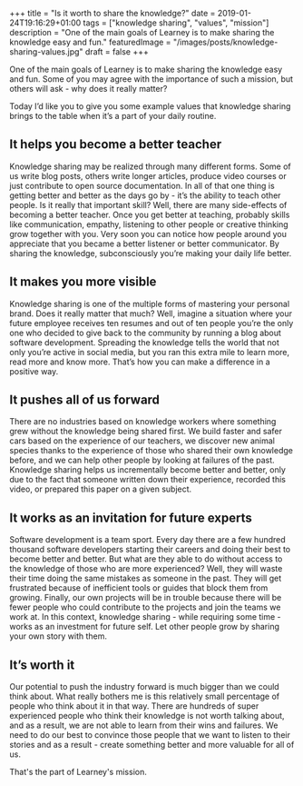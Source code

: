 +++
title = "Is it worth to share the knowledge?"
date = 2019-01-24T19:16:29+01:00
tags = ["knowledge sharing", "values", "mission"]
description = "One of the main goals of Learney is to make sharing the knowledge easy and fun."
featuredImage = "/images/posts/knowledge-sharing-values.jpg"
draft = false
+++

One of the main goals of Learney is to make sharing the knowledge easy and fun. Some of you may agree with the importance of such a mission, but others will ask - why does it really matter?

Today I’d like you to give you some example values that knowledge sharing brings to the table when it’s a part of your daily routine.

## It helps you become a better teacher

Knowledge sharing may be realized through many different forms. Some of us write blog posts, others write longer articles, produce video courses or just contribute to open source documentation. In all of that one thing is getting better and better as the days go by - it’s the ability to teach other people. Is it really that important skill? Well, there are many side-effects of becoming a better teacher. Once you get better at teaching, probably skills like communication, empathy, listening to other people or creative thinking grow together with you. Very soon you can notice how people around you appreciate that you became a better listener or better communicator. By sharing the knowledge, subconsciously you’re making your daily life better.

## It makes you more visible

Knowledge sharing is one of the multiple forms of mastering your personal brand. Does it really matter that much? Well, imagine a situation where your future employee receives ten resumes and out of ten people you’re the only one who decided to give back to the community by running a blog about software development. Spreading the knowledge tells the world that not only you’re active in social media, but you ran this extra mile to learn more, read more and know more. That’s how you can make a difference in a positive way.

## It pushes all of us forward

There are no industries based on knowledge workers where something grew without the knowledge being shared first. We build faster and safer cars based on the experience of our teachers, we discover new animal species thanks to the experience of those who shared their own knowledge before, and we can help other people by looking at failures of the past. Knowledge sharing helps us incrementally become better and better, only due to the fact that someone written down their experience, recorded this video, or prepared this paper on a given subject.

## It works as an invitation for future experts

Software development is a team sport. Every day there are a few hundred thousand software developers starting their careers and doing their best to become better and better. But what are they able to do without access to the knowledge of those who are more experienced? Well, they will waste their time doing the same mistakes as someone in the past. They will get frustrated because of inefficient tools or guides that block them from growing. Finally, our own projects will be in trouble because there will be fewer people who could contribute to the projects and join the teams we work at. In this context, knowledge sharing - while requiring some time - works as an investment for future self. Let other people grow by sharing your own story with them.

## It’s worth it

Our potential to push the industry forward is much bigger than we could think about. What really bothers me is this relatively small percentage of people who think about it in that way. There are hundreds of super experienced people who think their knowledge is not worth talking about, and as a result, we are not able to learn from their wins and failures. We need to do our best to convince those people that we want to listen to their stories and as a result - create something better and more valuable for all of us.

That's the part of Learney's mission.